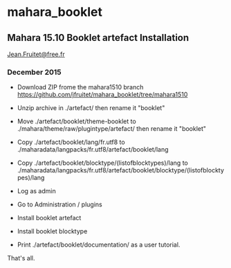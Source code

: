 mahara_booklet
==============
## Mahara 15.10 Booklet artefact Installation 

Jean.Fruitet@free.fr

### December 2015

 * Download ZIP frome the mahara1510 branch  https://github.com/jfruitet/mahara_booklet/tree/mahara1510
 * Unzip archive in ./artefact/ then rename it "booklet"
 * Move  ./artefact/booklet/theme-booklet to ./mahara/theme/raw/plugintype/artefact/ then rename it "booklet"
 * Copy ./artefact/booklet/lang/fr.utf8 to ./maharadata/langpacks/fr.utf8/artefact/booklet/lang
 * Copy ./artefact/booklet/blocktype/(listofblocktypes)/lang to ./maharadata/langpacks/fr.utf8/artefact/booklet/blocktype/(listofblocktypes)/lang  

 * Log as admin
 * Go to Administration / plugins
 * Install booklet artefact
 * Install booklet blocktype
 * Print ./artefact/booklet/documentation/ as a user tutorial.

That's all.


